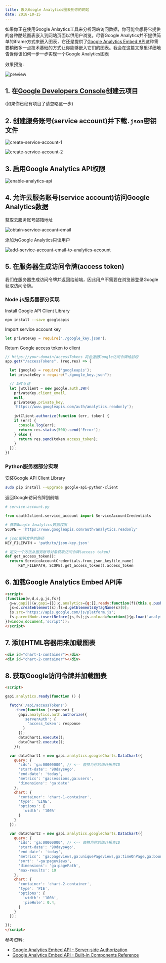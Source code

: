 ```yaml
---
title: 嵌入Google Analytics图表到你的网站
date: 2018-10-15
---
```


如果你正在使用Google Anlaytics工具来分析网站访问数据，你可能会想将它提供的各种酷炫图表嵌入到网站页面以供用户浏览。尽管Google Analytics并不提供简单的iframe方式来嵌入图表，它还是提供了[Google Analytics Embed API](https://developers.google.com/analytics/devguides/reporting/embed/v1/)这种需要稍微多一点技术基础的方式让你能够嵌入它们的图表。我会在这篇文章里详细地告诉你该如何一步一步实现一个Google Analytics图表

效果预览:

![preview](./Analytics_-_Tony_Xu_2018-10-16_09-52-42.png)

## 1. 在[Google Developers Console](https://console.developers.google.com/)创建云项目

(如果你已经有项目了请忽略这一步)

## 2. 创建服务账号(service account)并下载`.json`密钥文件

![create-service-account-1](./Credentials_-_api-tonyxu-io_-_Google_Cloud_Platform_2018-10-15_22-39-04.png)

![create-service-account-2](./2018_10_15_22_43_12.png)

## 3. 启用Google Analytics API权限

![enable-analytics-api](./Overview__APIs__Services__api-tonyxu-io__Google_Cloud_Platform_2018-10-15_22-45-05.png)

## 4. 允许云服务账号(service account)访问Google Analytics数据

获取云服务账号邮箱地址

![obtain-service-account-email](./IAM__IAM__admin__api-tonyxu-io__Google_Cloud_Platform_2018-10-15_22-48-01.png)

添加为Google Analytics只读用户

![add-service-account-email-to-analytics-account](./Analytics_2018-10-15_22-50-34.png)

## 5. 在服务器生成访问令牌(access token)

我们在服务器生成访问令牌并返回给前端，因此用户不需要在浏览器登录Google获取访问令牌。

### Node.js服务器部分实现

Install Google API Client Library

```bash
npm install --save googleapis
```

Import service account key

```javascript
let privateKey = require("./google_key.json");
```

Return Google access token to client

```javascript
// https://your-domain/accessTokens 将会返回Google访问令牌给前段
app.get("/accessTokens", (req,res) => {

  let {google} = require('googleapis');
  let privateKey = require("./google_key.json");

  // JWT认证
  let jwtClient = new google.auth.JWT(
    privateKey.client_email,
    null,
    privateKey.private_key,
    'https://www.googleapis.com/auth/analytics.readonly');
  
    jwtClient.authorize(function (err, token) {
    if (err) {
      console.log(err);
      return res.status(500).send('Error');
    } else {
      return res.send(token.access_token);
    }
  });
})
```

### Python服务器部分实现

安装Google API Client Library

```bash
sudo pip install --upgrade google-api-python-client
```

返回Google访问令牌到前端

```python
# service-account.py

from oauth2client.service_account import ServiceAccountCredentials

# 获取Google Analytics数据权限
SCOPE = 'https://www.googleapis.com/auth/analytics.readonly'

# json密钥文件的路径
KEY_FILEPATH = 'path/to/json-key.json'

# 定义一个方法从服务账号对象获取访问令牌(access token)
def get_access_token():
  return ServiceAccountCredentials.from_json_keyfile_name(
      KEY_FILEPATH, SCOPE).get_access_token().access_token
```

## 6. 加载Google Analytics Embed API库

```html
<script>
(function(w,d,s,g,js,fs){
  g=w.gapi||(w.gapi={});g.analytics={q:[],ready:function(f){this.q.push(f);}};
  js=d.createElement(s);fs=d.getElementsByTagName(s)[0];
  js.src='https://apis.google.com/js/platform.js';
  fs.parentNode.insertBefore(js,fs);js.onload=function(){g.load('analytics');};
}(window,document,'script'));
</script>
```

## 7. 添加HTML容器用来加载图表

```html
<div id="chart-1-container"></div>
<div id="chart-2-container"></div>
```

## 8. 获取Google访问令牌并加载图表

```html
<script>

gapi.analytics.ready(function () {

  fetch('/api/accessTokens')
    .then(function (response) {
      gapi.analytics.auth.authorize({
        'serverAuth': {
          'access_token': response
        }
      });
      dataChart1.execute();
      dataChart2.execute();
    });

  var dataChart1 = new gapi.analytics.googleCharts.DataChart({
    query: {
      'ids': 'ga:00000000', // <-- 替换为你的统计报告ID
      'start-date': '90daysAgo',
      'end-date': 'today',
      'metrics': 'ga:sessions,ga:users',
      'dimensions': 'ga:date'
    },
    chart: {
      'container': 'chart-1-container',
      'type': 'LINE',
      'options': {
        'width': '100%'
      }
    }
  });

  var dataChart2 = new gapi.analytics.googleCharts.DataChart({
    query: {
      'ids': 'ga:00000000', // <-- 替换为你的统计报告ID
      'start-date': '90daysAgo',
      'end-date': 'today',
      'metrics': 'ga:pageviews,ga:uniquePageviews,ga:timeOnPage,ga:bounces,ga:entrances,ga:exits',
      'sort': '-ga:pageviews',
      'dimensions': 'ga:pagePath',
      'max-results': 10
    },
    chart: {
      'container': 'chart-2-container',
      'type': 'PIE',
      'options': {
        'width': '100%',
        'pieHole': 0.4,
      }
    }
  });

});
</script>
```

参考资料:

- [Google Analytics Embed API - Server-side Authorization](https://ga-dev-tools.appspot.com/embed-api/server-side-authorization/)
- [Google Analytics Embed API - Built-in Components Reference](https://developers.google.com/analytics/devguides/reporting/embed/v1/component-reference)
